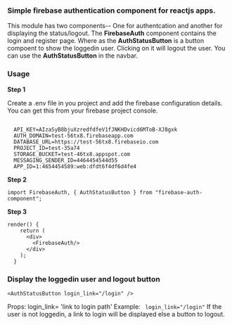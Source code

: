 ### Simple firebase authentication component for reactjs apps.

This module has two components-- One for authentcation and another for displaying the status/logout. The **FirebaseAuth** component contains the login and register page. Where as the **AuthStatusButton** is a button compoent to show the loggedin user. Clicking on it will logout the user. You can use the **AuthStatusButton** in the navbar.

### Usage

 **Step 1**

 Create a .env file in you project and add the firebase configuration details. You can get this from your firebase project console.

```

  API_KEY=AIzaSyB8bjuXzredfdfeV1fJNKHDvicd6MToB-XJ8gxk
  AUTH_DOMAIN=test-56tx8.firebaseapp.com
  DATABASE_URL=https://test-56tx8.firebaseio.com
  PROJECT_ID=test-35a74
  STORAGE_BUCKET=test-46tx8.appspot.com
  MESSAGING_SENDER_ID=4464454544d55
  APP_ID=1:4654454589:web:dfdt6f4df6d4fe4

  ```

 **Step 2**

` import FirebaseAuth, { AuthStatusButton } from "firebase-auth-component"; `


 **Step 3**

```
render() {
    return (
      <div>
        <FirebaseAuth/>
      </div>
    );
  }

  ```


  ### Display the loggedin user and logout button
  ` <AuthStatusButton login_link="/login" /> `

Props:
login_link= 'link to login path'
Example: `  login_link="/login" ` 
If the user is not loggedin, a link to login will be displayed else a button to logout. 
